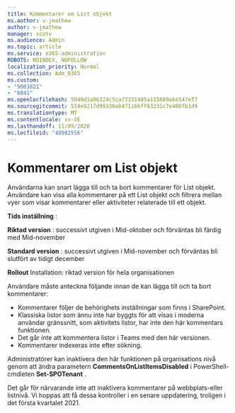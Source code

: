 ```yaml
---
title: Kommentarer om List objekt
ms.author: v-jmathew
author: v-jmathew
manager: scotv
ms.audience: Admin
ms.topic: article
ms.service: o365-administration
ROBOTS: NOINDEX, NOFOLLOW
localization_priority: Normal
ms.collection: Adm_O365
ms.custom:
- "9003821"
- "6841"
ms.openlocfilehash: 5940d1a96324c5ca77331485a115689abe547ef7
ms.sourcegitcommit: 534e9217d99336eb471166ff83231c7e408fb1d9
ms.translationtype: MT
ms.contentlocale: sv-SE
ms.lasthandoff: 11/09/2020
ms.locfileid: "48982556"
---
```

# <a name="comments-on-list-items"></a>Kommentarer om List objekt

Användarna kan snart lägga till och ta bort kommentarer för List objekt. Användare kan visa alla kommentarer på ett List objekt och filtrera mellan vyer som visar kommentarer eller aktiviteter relaterade till ett objekt.

**Tids inställning** :

**Riktad version** : successivt utgiven i Mid-oktober och förväntas bli färdig med Mid-november

**Standard version** : successivt utgiven i Mid-november och förväntas bli slutfört av tidigt december

**Rollout** Installation: riktad version för hela organisationen

Användare måste anteckna följande innan de kan lägga till och ta bort kommentarer:

- Kommentarer följer de behörighets inställningar som finns i SharePoint.
- Klassiska listor som ännu inte har byggts för att visas i moderna användar gränssnitt, som aktivitets listor, har inte den här kommentars funktionen.
- Det går inte att kommentera listor i Teams med den här versionen.
- Kommentarer indexeras inte efter sökning.

Administratörer kan inaktivera den här funktionen på organisations nivå genom att ändra parametern **CommentsOnListItemsDisabled** i PowerShell-cmdleten **Set-SPOTenant** .

Det går för närvarande inte att inaktivera kommentarer på webbplats-eller listnivå. Vi hoppas att få dessa kontroller i en senare uppdatering, troligen i det första kvartalet 2021.
